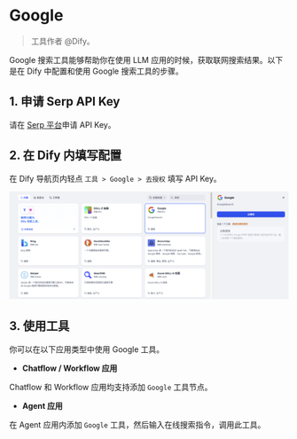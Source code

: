 # Google

> 工具作者 @Dify。

Google 搜索工具能够帮助你在使用 LLM 应用的时候，获取联网搜索结果。以下是在 Dify 中配置和使用 Google 搜索工具的步骤。

## 1. 申请 Serp API Key

请在 [Serp 平台](https://serpapi.com/dashboard)申请 API Key。

## 2. 在 Dify 内填写配置

在 Dify 导航页内轻点 `工具 > Google > 去授权` 填写 API Key。

![](../../../.gitbook/assets/zh-tools-google.png)

## 3. 使用工具

你可以在以下应用类型中使用 Google 工具。

* **Chatflow / Workflow 应用**

Chatflow 和 Workflow 应用均支持添加 `Google` 工具节点。

* **Agent 应用**

在 Agent 应用内添加 `Google` 工具，然后输入在线搜索指令，调用此工具。
